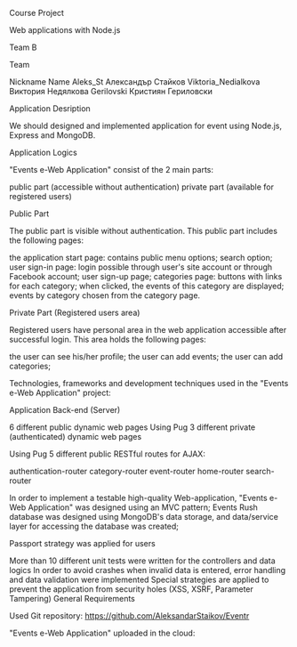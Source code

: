 Course Project

Web applications with Node.js

Team B

Team

Nickname	        Name
Aleks_St	        Александър Стайков
Viktoria_Nedialkova	Виктория Недялкова
Gerilovski	        Кристиян Гериловски

Application Desription

We should designed and implemented application for event using Node.js, Express and MongoDB.

Application Logics

"Events e-Web Application" consist of the 2 main parts:

public part (accessible without authentication)
private part (available for registered users)

Public Part

The public part is visible without authentication. This public part includes the following pages:

the application start page: contains public menu options;
search option;
user sign-in page: login possible through user's site account or through Facebook account;
user sign-up page;
categories page: buttons with links for each category; when clicked, the events of this category are displayed;
events by category chosen from the category page.

Private Part (Registered users area)

Registered users have personal area in the web application accessible after successful login. This area holds the following pages:

the user can see his/her profile;
the user can add events;
the user can add categories;

Technologies, frameworks and development techniques used in the "Events e-Web Application" project:

Application Back-end (Server)

6 different public dynamic web pages
Using Pug
3 different private (authenticated) dynamic web pages

Using Pug
5 different public RESTful routes for AJAX:

authentication-router
category-router
event-router
home-router
search-router

In order to implement a testable high-quality Web-application, "Events e-Web Application" was designed using an MVC pattern;
Events Rush database was designed using MongoDB's data storage, and data/service layer for accessing the database was created;

Passport strategy was applied for users

More than 10 different unit tests were written for the controllers and data logics
In order to avoid crashes when invalid data is entered, error handling and data validation were implemented
Special strategies are applied to prevent the application from security holes (XSS, XSRF, Parameter Tampering)
General Requirements

Used Git repository: https://github.com/AleksandarStaikov/Eventr

"Events e-Web Application" uploaded in the cloud:
